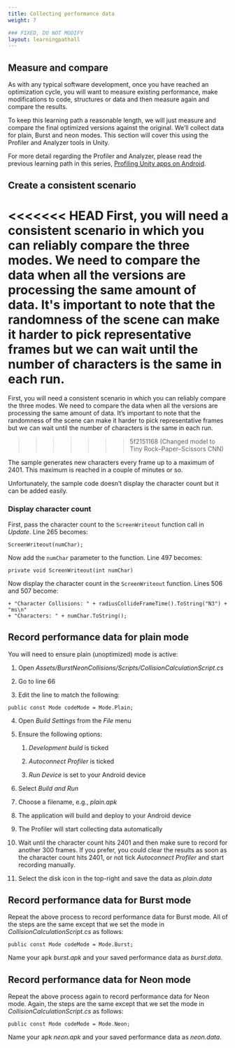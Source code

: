```yaml
---
title: Collecting performance data
weight: 7

### FIXED, DO NOT MODIFY
layout: learningpathall
---
```

## Measure and compare
As with any typical software development, once you have reached an optimization cycle, you will want to measure existing performance, make modifications to code, structures or data and then measure again and compare the results.

To keep this learning path a reasonable length, we will just measure and compare the final optimized versions against the original. We’ll collect data for plain, Burst and neon modes. This section will cover this using the Profiler and Analyzer tools in Unity.

For more detail regarding the Profiler and Analyzer, please read the previous learning path in this series, [Profiling Unity apps on Android](/learning-paths/mobile-graphics-and-gaming/profiling-unity-apps-on-android).

## Create a consistent scenario
<<<<<<< HEAD
First, you will need a consistent scenario in which you can reliably compare the three modes. We need to compare the data when all the versions are processing the same amount of data. It's important to note that the randomness of the scene can make it harder to pick representative frames but we can wait until the number of characters is the same in each run.
=======
First, you will need a consistent scenario in which you can reliably compare the three modes. We need to compare the data when all the versions are processing the same amount of data. It’s important to note that the randomness of the scene can make it harder to pick representative frames but we can wait until the number of characters is the same in each run.
>>>>>>> 5f2151168 (Changed model to Tiny Rock–Paper–Scissors CNN)

The sample generates new characters every frame up to a maximum of 2401. This maximum is reached in a couple of minutes or so.

Unfortunately, the sample code doesn’t display the character count but it can be added easily.

### Display character count
First, pass the character count to the `ScreenWriteout` function call in _Update_. Line 265 becomes:

```
ScreenWriteout(numChar);
```

Now add the `numChar` parameter to the function. Line 497 becomes:

```
private void ScreenWriteout(int numChar)
```

Now display the character count in the `ScreenWriteout` function. Lines 506 and 507 become:

```
+ "Character Collisions: " + radiusCollideFrameTime().ToString("N3") + "ms\n"
+ "Characters: " + numChar.ToString();
```

## Record performance data for plain mode
You will need to ensure plain (unoptimized) mode is active:

1. Open _Assets/BurstNeonCollisions/Scripts/CollisionCalculationScript.cs_

2. Go to line 66

3. Edit the line to match the following:

```
public const Mode codeMode = Mode.Plain;
```

4. Open _Build Settings_ from the _File_ menu

5. Ensure the following options:

    1. _Development build_ is ticked

    1. _Autoconnect Profiler_ is ticked

    1. _Run Device_ is set to your Android device

6. Select _Build and Run_

7. Choose a filename, e.g., _plain.apk_

8. The application will build and deploy to your Android device

9. The Profiler will start collecting data automatically

10. Wait until the character count hits 2401 and then make sure to record for another 300 frames. If you prefer, you could clear the results as soon as the character count hits 2401, or not tick _Autoconnect Profiler_ and start recording manually.

11. Select the disk icon in the top-right and save the data as _plain.data_

## Record performance data for Burst mode
Repeat the above process to record performance data for Burst mode. All of the steps are the same except that we set the mode in _CollisionCalculationScript.cs_ as follows:

```
public const Mode codeMode = Mode.Burst;
```

Name your apk _burst.apk_ and your saved performance data as _burst.data_.

## Record performance data for Neon mode
Repeat the above process again to record performance data for Neon mode. Again, the steps are the same except that we set the mode in _CollisionCalculationScript.cs_ as follows:

```
public const Mode codeMode = Mode.Neon;
```

Name your apk _neon.apk_ and your saved performance data as _neon.data_.
